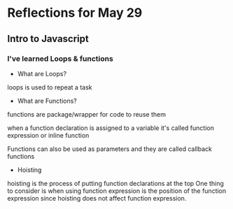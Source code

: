 # Reflections for May 29

## Intro to Javascript

### I've learned Loops & functions

* What are Loops?

loops is used to repeat a task

* What are Functions?

functions are package/wrapper for code to reuse them

when a function declaration is assigned to a variable it's called
function expression or inline function

Functions can also be used as parameters and they are called callback functions

* Hoisting

hoisting is the process of putting function declarations at the top
One thing to consider is when using function expression is the position of the function expression since hoisting does not affect function expression.